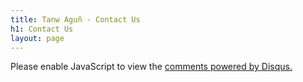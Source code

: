 ```yaml
---
title: Tanw Aguñ - Contact Us
h1: Contact Us
layout: page
---
```


<div id="disqus_thread"></div>
<script type="text/javascript">
    /* * * CONFIGURATION VARIABLES * * */
    var disqus_shortname = 'apatanilanguage';
    
    /* * * DON'T EDIT BELOW THIS LINE * * */
    (function() {
        var dsq = document.createElement('script'); dsq.type = 'text/javascript'; dsq.async = true;
        dsq.src = '//' + disqus_shortname + '.disqus.com/embed.js';
        (document.getElementsByTagName('head')[0] || document.getElementsByTagName('body')[0]).appendChild(dsq);
    })();
</script>
<noscript>Please enable JavaScript to view the <a href="https://disqus.com/?ref_noscript" rel="nofollow">comments powered by Disqus.</a></noscript>
